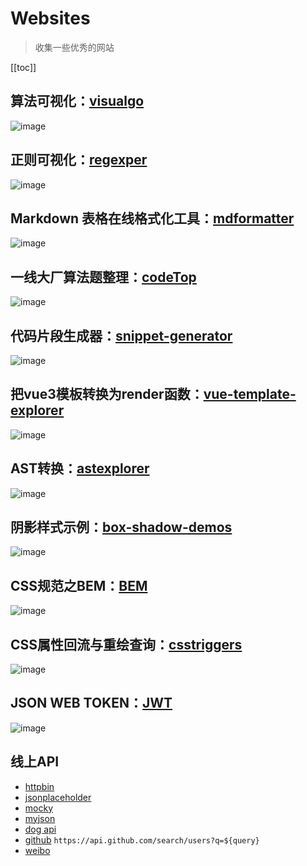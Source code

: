 # Websites

> 收集一些优秀的网站

[[toc]]

## 算法可视化：[visualgo](https://visualgo.net/zh)

![image](/assets/imgs/visualgo.jpg)

## 正则可视化：[regexper](https://regexper.com)

![image](/assets/imgs/regexper.jpg)

## Markdown 表格在线格式化工具：[mdformatter](https://mdformatter.dswwsd.net/)

![image](/assets/imgs/mdformatter.jpg)

## 一线大厂算法题整理：[codeTop](https://codetop.cc/home)

![image](/assets/imgs/codeTop.jpg)

## 代码片段生成器：[snippet-generator](https://snippet-generator.app/)

![image](/assets/imgs/snippet-generator.jpg)

## 把vue3模板转换为render函数：[vue-template-explorer](https://template-explorer.vuejs.org/)

![image](/assets/imgs/vue-template-explorer.jpg)

## AST转换：[astexplorer](https://astexplorer.net/)

![image](/assets/imgs/astexplorer.jpg)

## 阴影样式示例：[box-shadow-demos](https://getcssscan.com/css-box-shadow-examples)

![image](/assets/imgs/css-box-shadow-examples.jpg)

## CSS规范之BEM：[BEM](https://bemcss.com/)

![image](/assets/imgs/bem.jpg)

## CSS属性回流与重绘查询：[csstriggers](https://csstriggers.com/)

![image](/assets/imgs/csstriggers.jpg)

## JSON WEB TOKEN：[JWT](https://jwt.io/)

![image](/assets/imgs/jwt.jpg)

## 线上API

- [httpbin](http://httpbin.org/)
- [jsonplaceholder](https://jsonplaceholder.typicode.com/)
- [mocky](https://designer.mocky.io/)
- [myjson](http://myjson.com/)
- [dog api](https://dog.ceo/dog-api/)
- [github](https://api.github.com) `https://api.github.com/search/users?q=${query}`
- [weibo](https://open.weibo.com/wiki/API)
